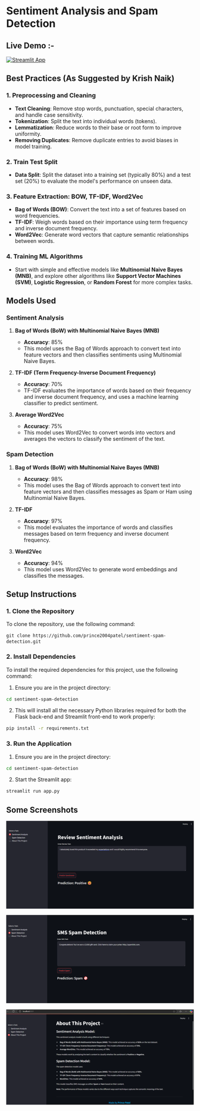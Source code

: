 # Sentiment Analysis and Spam Detection

## Live Demo :-

[![Streamlit App](https://img.shields.io/badge/Streamlit-App-blue)](https://sentiment-spam-detection-by-prince.streamlit.app/)

## Best Practices (As Suggested by Krish Naik)

### 1. Preprocessing and Cleaning

- **Text Cleaning**: Remove stop words, punctuation, special characters, and handle case sensitivity.
- **Tokenization**: Split the text into individual words (tokens).
- **Lemmatization**: Reduce words to their base or root form to improve uniformity.
- **Removing Duplicates**: Remove duplicate entries to avoid biases in model training.

### 2. Train Test Split

- **Data Split**: Split the dataset into a training set (typically 80%) and a test set (20%) to evaluate the model's performance on unseen data.

### 3. Feature Extraction: BOW, TF-IDF, Word2Vec

- **Bag of Words (BOW)**: Convert the text into a set of features based on word frequencies.
- **TF-IDF**: Weigh words based on their importance using term frequency and inverse document frequency.
- **Word2Vec**: Generate word vectors that capture semantic relationships between words.

### 4. Training ML Algorithms

- Start with simple and effective models like **Multinomial Naive Bayes (MNB)**, and explore other algorithms like **Support Vector Machines (SVM)**, **Logistic Regression**, or **Random Forest** for more complex tasks.

## Models Used

### Sentiment Analysis

1. **Bag of Words (BoW) with Multinomial Naive Bayes (MNB)**

   - **Accuracy**: 85%
   - This model uses the Bag of Words approach to convert text into feature vectors and then classifies sentiments using Multinomial Naive Bayes.

2. **TF-IDF (Term Frequency-Inverse Document Frequency)**

   - **Accuracy**: 70%
   - TF-IDF evaluates the importance of words based on their frequency and inverse document frequency, and uses a machine learning classifier to predict sentiment.

3. **Average Word2Vec**
   - **Accuracy**: 75%
   - This model uses Word2Vec to convert words into vectors and averages the vectors to classify the sentiment of the text.

### Spam Detection

1. **Bag of Words (BoW) with Multinomial Naive Bayes (MNB)**

   - **Accuracy**: 98%
   - This model uses the Bag of Words approach to convert text into feature vectors and then classifies messages as Spam or Ham using Multinomial Naive Bayes.

2. **TF-IDF**

   - **Accuracy**: 97%
   - This model evaluates the importance of words and classifies messages based on term frequency and inverse document frequency.

3. **Word2Vec**
   - **Accuracy**: 94%
   - This model uses Word2Vec to generate word embeddings and classifies the messages.

## Setup Instructions

### 1. Clone the Repository

To clone the repository, use the following command:

```bash[
git clone https://github.com/prince2004patel/sentiment-spam-detection.git
```

### 2. Install Dependencies

To install the required dependencies for this project, use the following command:

1. Ensure you are in the project directory:

```bash
cd sentiment-spam-detection
```

2. This will install all the necessary Python libraries required for both the Flask back-end and Streamlit front-end to work properly:

```bash
pip install -r requirements.txt
```

### 3. Run the Application

1. Ensure you are in the project directory:

```bash
cd sentiment-spam-detection
```

2. Start the Streamlit app:

```bash
streamlit run app.py
```

## Some Screenshots

![Kindle Sentiment Analysis](img/img1.png)

![SMS Spam Detection](img/img2.png)

![About This Project](img/img3.png)
